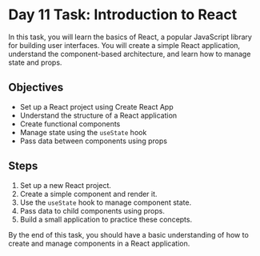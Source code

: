 # Day 11 Task: Introduction to React

In this task, you will learn the basics of React, a popular JavaScript library for building user interfaces. You will create a simple React application, understand the component-based architecture, and learn how to manage state and props.

## Objectives
- Set up a React project using Create React App
- Understand the structure of a React application
- Create functional components
- Manage state using the `useState` hook
- Pass data between components using props

## Steps
1. Set up a new React project.
2. Create a simple component and render it.
3. Use the `useState` hook to manage component state.
4. Pass data to child components using props.
5. Build a small application to practice these concepts.

By the end of this task, you should have a basic understanding of how to create and manage components in a React application.